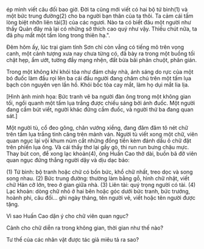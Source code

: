 ép mình viết câu đối bao giờ. Đời ta cũng mới viết có hai bộ tứ bình(1) và một bức trung đường(2) cho ba người bạn thân của ta thôi. Ta cảm cái tấm lòng biệt nhỡn liên tài(3) của các ngươi. Nào ta có biết đâu một người như thầy Quản đây mà lại có những sở thích cao quý như vậy. Thiếu chút nữa, ta đã phụ mất một tấm lòng trong thiên hạ.".

Đêm hôm ấy, lúc trại giam tỉnh Sơn chỉ còn vẳng có tiếng mõ trên vọng canh, một cảnh tượng xưa nay chưa từng có, đã bày ra trong một buồng tối chật hẹp, ẩm ướt, tường đầy mạng nhện, đất bừa bãi phân chuột, phân gián.

Trong một không khí khói tỏa như đám cháy nhà, ánh sáng do rực của một bó đuốc làm đầu rọi lên ba cái đầu người đang chăm chú trên một tấm lụa bạch còn nguyên vẹn lần hồ. Khói bốc tỏa cay mắt, làm họ dụi mắt lia lịa.

[Hình ảnh minh họa: Bức tranh vẽ ba người đàn ông trong một không gian tối, ngồi quanh một tấm lụa trắng được chiếu sáng bởi ánh đuốc. Một người đang cầm bút viết, người khác đứng cầm đuốc, và người thứ ba đang quan sát.]

Một người tù, cổ đeo gông, chân vướng xiềng, đang đăm đăm tô nét chữ trên tấm lụa trắng tinh căng trên mảnh ván. Người tù viết xong một chữ, viên quan ngục lại vội khum núm cắt những đồng tiền kèm đánh dấu ô chữ đặt trên phiến lụa ông. Và cái thầy thơ lại gầy gò, thi run run bưng chậu mực. Thay bút con, để xong lạc khoản(4), ông Huấn Cao thở dài, buồn bã đỡ viên quan ngục đứng thẳng người dậy và dịu dạc bảo:

(1) Tứ bình: bộ tranh hoặc chữ có bốn bức, khổ chữ nhất, treo dọc và song song nhau.
(2) Bức trung đường: thường làm bằng gỗ, hình chữ nhật, viết chữ Hán cỡ lớn, treo ở gian giữa nhà.
(3) Liên tài: quý trọng người có tài.
(4) Lạc khoản: dòng chữ nhỏ ở hai bên hoặc góc dưới bức tranh, bức trướng, hoành phi, câu đối... ghi ngày tháng, tên người vẽ, viết hoặc tên người được tặng.

Vì sao Huấn Cao dặn ý cho chữ viên quan ngục?

Cảnh cho chữ diễn ra trong không gian, thời gian như thế nào?

Tư thế của các nhân vật được tác giả miêu tả ra sao?